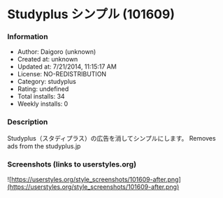 # Studyplus シンプル (101609)

### Information
- Author: Daigoro (unknown)
- Created at: unknown
- Updated at: 7/21/2014, 11:15:17 AM
- License: NO-REDISTRIBUTION
- Category: studyplus
- Rating: undefined
- Total installs: 34
- Weekly installs: 0


### Description
Studyplus（スタディプラス）の広告を消してシンプルにします。
Removes ads from the studyplus.jp


### Screenshots (links to userstyles.org)
![https://userstyles.org/style_screenshots/101609-after.png](https://userstyles.org/style_screenshots/101609-after.png)


